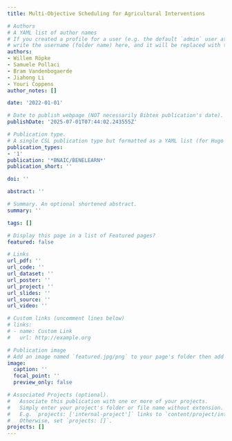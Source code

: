 ```yaml
---
title: Multi-Objective Scheduling for Agricultural Interventions

# Authors
# A YAML list of author names
# If you created a profile for a user (e.g. the default `admin` user at `content/authors/admin/`), 
# write the username (folder name) here, and it will be replaced with their full name and linked to their profile.
authors:
- Willem Röpke
- Samuele Pollaci
- Bram Vandenbogaerde
- Jiahong Li
- Youri Coppens
author_notes: []

date: '2022-01-01'

# Date to publish webpage (NOT necessarily Bibtex publication's date).
publishDate: '2025-07-01T07:44:02.243555Z'

# Publication type.
# A single CSL publication type but formatted as a YAML list (for Hugo requirements).
publication_types:
- '1'
publication: '*BNAIC/BENELEARN*'
publication_short: ''

doi: ''

abstract: ''

# Summary. An optional shortened abstract.
summary: ''

tags: []

# Display this page in a list of Featured pages?
featured: false

# Links
url_pdf: ''
url_code: ''
url_dataset: ''
url_poster: ''
url_project: ''
url_slides: ''
url_source: ''
url_video: ''

# Custom links (uncomment lines below)
# links:
# - name: Custom Link
#   url: http://example.org

# Publication image
# Add an image named `featured.jpg/png` to your page's folder then add a caption below.
image:
  caption: ''
  focal_point: ''
  preview_only: false

# Associated Projects (optional).
#   Associate this publication with one or more of your projects.
#   Simply enter your project's folder or file name without extension.
#   E.g. `projects: ['internal-project']` links to `content/project/internal-project/index.md`.
#   Otherwise, set `projects: []`.
projects: []
---
```

